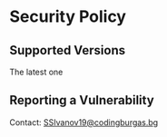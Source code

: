 # Security Policy

## Supported Versions

The latest one

## Reporting a Vulnerability

Contact: SSIvanov19@codingburgas.bg

